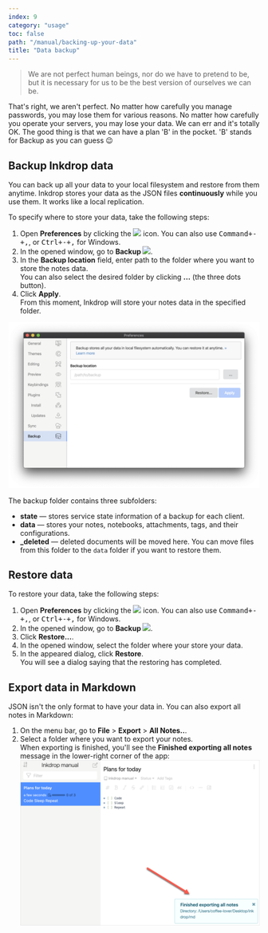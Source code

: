 ```yaml
---
index: 9
category: "usage"
toc: false
path: "/manual/backing-up-your-data"
title: "Data backup"
---
```


> We are not perfect human beings, nor do we have to pretend to be, but it is necessary for us to be the best version of ourselves we can be.

That's right, we aren't perfect. No matter how carefully you manage passwords, you may lose them for various reasons. No matter how carefully you operate your servers, you may lose your data. We can err and it's totally OK. The good thing is that we can have a plan 'B' in the pocket. 'B' stands for Backup as you can guess 😉

## Backup Inkdrop data

You can back up all your data to your local filesystem and restore from them anytime.
Inkdrop stores your data as the JSON files **continuously** while you use them. It works like a local replication.

To specify where to store your data, take the following steps:

1. Open **Preferences** by clicking the <img src="/images/icons/cog.svg" width="20" /> icon. You can also use <kbd>Command+-+,</kbd>, or <kbd>Ctrl+-+,</kbd> for Windows.
2. In the opened window, go to **Backup <img src="/images/icons/database-sync.svg" width="20" />**.
3. In the **Backup location** field, enter path to the folder where you want to store the notes data.  
   You can also select the desired folder by clicking **...** (the three dots button).
4. Click **Apply**.  
   From this moment, Inkdrop will store your notes data in the specified folder.
   
![Backup](./backing-up-your-data_preferences.png)

The backup folder contains three subfolders:

- **state** — stores service state information of a backup for each client.
- **data** — stores your notes, notebooks, attachments, tags, and their configurations.
- **\_deleted** — deleted documents will be moved here. You can move files from this folder to the `data` folder if you want to restore them.

## Restore data

To restore your data, take the following steps:

1. Open **Preferences** by clicking the <img src="/images/icons/cog.svg" width="20" /> icon. You can also use <kbd>Command+-+,</kbd>, or <kbd>Ctrl+-+,</kbd> for Windows.
2. In the opened window, go to **Backup <img src="/images/icons/database-sync.svg" width="20" />**.
3. Click **Restore...**.
4. In the opened window, select the folder where your store your data.
5. In the appeared dialog, click **Restore**.  
   You will see a dialog saying that the restoring has completed.

## Export data in Markdown

JSON isn't the only format to have your data in. You can also export all notes in Markdown:

1. On the menu bar, go to **File** > **Export** > **All Notes..**.
2. Select a folder where you want to export your notes.  
   When exporting is finished, you'll see the **Finished exporting all notes** message in the lower-right corner of the app:  
   ![Successful exporting to Markdown](./export_success.png)